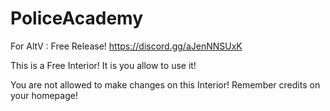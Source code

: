 # PoliceAcademy
For AltV : Free Release! https://discord.gg/aJenNNSUxK

This is a Free Interior! 
It is you allow to use it!

You are not allowed to make changes on this Interior!
Remember credits on your homepage!